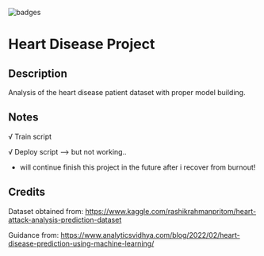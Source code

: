 ![badges](https://img.shields.io/badge/Python-14354C?style=for-the-badge&logo=python&logoColor=white)
# Heart Disease Project

## Description
Analysis of the heart disease patient dataset with proper model building.

## Notes

√ Train script

√ Deploy script --> but not working.. 

- will continue finish this project in the future after i recover from burnout!

## Credits
Dataset obtained from: 
https://www.kaggle.com/rashikrahmanpritom/heart-attack-analysis-prediction-dataset

Guidance from:
https://www.analyticsvidhya.com/blog/2022/02/heart-disease-prediction-using-machine-learning/
